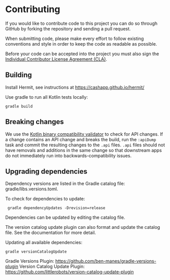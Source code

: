 # Contributing

If you would like to contribute code to this project you can do so through GitHub by forking the repository and sending
a pull request.

When submitting code, please make every effort to follow existing conventions and style in order to keep the code as
readable as possible.

Before your code can be accepted into the project you must also sign the
[Individual Contributor License Agreement (CLA)][1].

## Building

Install Hermit, see instructions at https://cashapp.github.io/hermit/

Use gradle to run all Kotlin tests locally:

```shell
gradle build
```

## Breaking changes

We use the [Kotlin binary compatibility validator][2] to check for API changes. If a change contains an API change and
breaks the build, run the `:apiDump` task and commit the resulting changes to the `.api` files. `.api` files should not
have removals and additions in the same change so that downstream apps do not immediately run into
backwards-compatibility issues.

## Upgrading dependencies

Dependency versions are listed in the Gradle catalog file: gradle/libs.versions.toml.

To check for dependencies to update:

```shell
 gradle dependencyUpdates -Drevision=release
```

Dependencies can be updated by editing the catalog file.

The version catalog update plugin can also format and update the catalog file.  See the documentation for more detail.

Updating all available dependencies:

```shell
gradle versionCatalogUpdate
```

Gradle Versions Plugin: https://github.com/ben-manes/gradle-versions-plugin
Version Catalog Update Plugin: https://github.com/littlerobots/version-catalog-update-plugin

[1]: https://spreadsheets.google.com/spreadsheet/viewform?formkey=dDViT2xzUHAwRkI3X3k5Z0lQM091OGc6MQ&ndplr=1

[2]: https://github.com/Kotlin/binary-compatibility-validator
